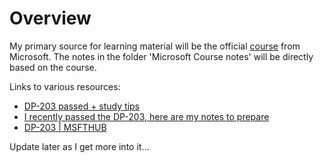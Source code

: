 # Overview

My primary source for learning material will be the official [course](https://learn.microsoft.com/en-us/training/courses/dp-203t00) from Microsoft. The notes in the folder 'Microsoft Course notes' will be directly based on the course.

Links to various resources:
- [DP-203 passed + study tips](https://www.reddit.com/r/AzureCertification/comments/vdl0wx/dp203_passed_study_tips/)
- [I recently passed the DP-203, here are my notes to prepare](https://www.reddit.com/r/dataengineering/comments/16thbm7/i_recently_passed_the_dp203_here_are_my_notes_to/)
- [DP-203 | MSFTHUB](https://certs.msfthub.wiki/azure/dp-203/)

Update later as I get more into it...
